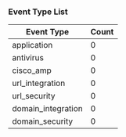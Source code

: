 ### Event Type List
|Event Type|Count|
|---|---|
| application | 0 |
| antivirus | 0 |
| cisco_amp | 0 |
| url_integration | 0 |
| url_security | 0 |
| domain_integration | 0 |
| domain_security | 0 |
